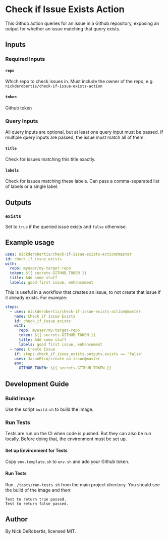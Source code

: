 # Check if Issue Exists Action

This Github action queries for an issue in a Github repository,
exposing an output for whether an issue matching that query exists.

## Inputs

### Required Inputs

#### `repo`

Which repo to check issues in. Must include the owner of the repo, e.g. `nickderobertis/check-if-issue-exists-action`

#### `token`

Github token

### Query Inputs

All query inputs are optional, but at least one query input must be passed. If
multiple query inputs are passed, the issue must match all of them.

#### `title`

Check for issues matching this title exactly.

#### `labels`

Check for issues matching these labels. Can pass a comma-separated list of labels or a single label.

## Outputs

### `exists`

Set to `true` if the queried issue exists and `false` otherwise.

## Example usage

```yaml
uses: nickderobertis/check-if-issue-exists-action@master
id: check_if_issue_exists
with:
  repo: myuser/my-target-repo
  token: ${{ secrets.GITHUB_TOKEN }}
  title: Add some stuff
  labels: good first issue, enhancement

```

This is useful in a workflow that creates an issue, to not create that issue if
it already exists. For example:

```yaml
steps:
  - uses: nickderobertis/check-if-issue-exists-action@master
    name: Check if Issue Exists
    id: check_if_issue_exists
    with:
      repo: myuser/my-target-repo
      token: ${{ secrets.GITHUB_TOKEN }}
      title: Add some stuff
      labels: good first issue, enhancement
  - name: Create Issue
    if: steps.check_if_issue_exists.outputs.exists == 'false'
    uses: JasonEtco/create-an-issue@master
    env:
      GITHUB_TOKEN: ${{ secrets.GITHUB_TOKEN }}
```

## Development Guide

### Build Image

Use the script `build.sh` to build the image.

### Run Tests

Tests are run on the CI when code is pushed. But they can also be run locally.
Before doing that, the environment must be set up.

#### Set up Environment for Tests

Copy `env.template.sh` to `env.sh` and add your Github token.

#### Run Tests

Run `./tests/run-tests.sh` from the main project directory. You should see the
build of the image and then:

```
Test to return true passed.
Test to return false passed.
```

## Author

By Nick DeRobertis, licensed MIT.